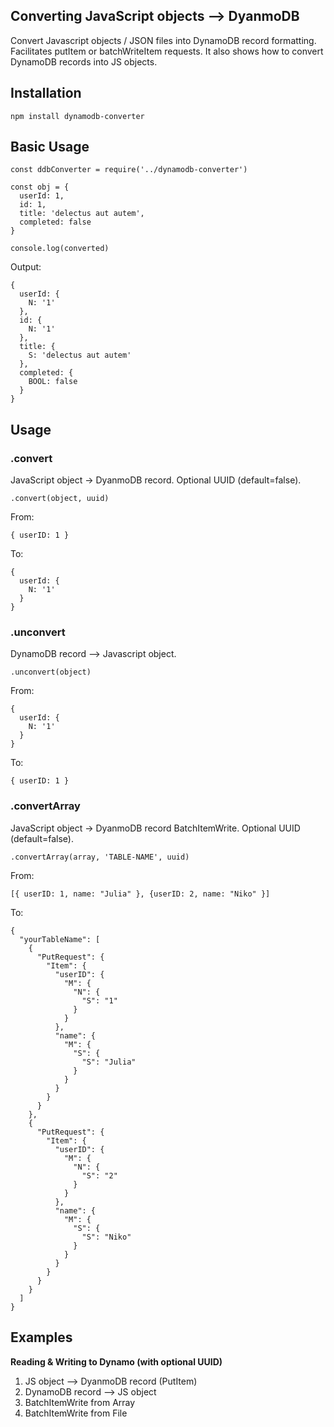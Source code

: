 ## Converting JavaScript objects --> DyanmoDB

Convert Javascript objects / JSON files into DynamoDB record formatting. Facilitates putItem or batchWriteItem requests. It also shows how to convert DynamoDB records into JS objects.

## Installation

```
npm install dynamodb-converter
```

## Basic Usage

```
const ddbConverter = require('../dynamodb-converter')

const obj = {
  userId: 1,
  id: 1,
  title: 'delectus aut autem',
  completed: false
}

console.log(converted)
```

Output:

```
{
  userId: {
    N: '1'
  },
  id: {
    N: '1'
  },
  title: {
    S: 'delectus aut autem'
  },
  completed: {
    BOOL: false
  }
}
```

## Usage

### .convert

JavaScript object -> DyanmoDB record. Optional UUID (default=false).

```
.convert(object, uuid)
```

From:

```
{ userID: 1 }
```

To:

```
{
  userId: {
    N: '1'
  }
}
```

### .unconvert

DynamoDB record --> Javascript object.

```
.unconvert(object)
```

From:

```
{
  userId: {
    N: '1'
  }
}
```

To:

```
{ userID: 1 }
```

### .convertArray

JavaScript object -> DyanmoDB record BatchItemWrite. Optional UUID (default=false).

```
.convertArray(array, 'TABLE-NAME', uuid)
```

From:

```
[{ userID: 1, name: "Julia" }, {userID: 2, name: "Niko" }]
```

To:

```
{
  "yourTableName": [
    {
      "PutRequest": {
        "Item": {
          "userID": {
            "M": {
              "N": {
                "S": "1"
              }
            }
          },
          "name": {
            "M": {
              "S": {
                "S": "Julia"
              }
            }
          }
        }
      }
    },
    {
      "PutRequest": {
        "Item": {
          "userID": {
            "M": {
              "N": {
                "S": "2"
              }
            }
          },
          "name": {
            "M": {
              "S": {
                "S": "Niko"
              }
            }
          }
        }
      }
    }
  ]
}
```

## Examples

**Reading & Writing to Dynamo (with optional UUID)**

1. JS object --> DyanmoDB record (PutItem)
2. DynamoDB record --> JS object
3. BatchItemWrite from Array
4. BatchItemWrite from File

